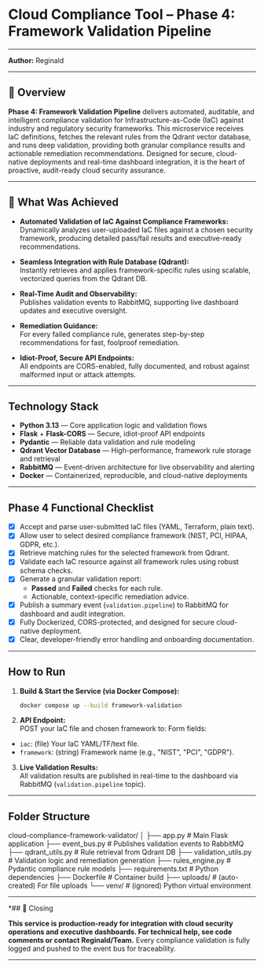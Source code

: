 # Cloud Compliance Tool – Phase 4: Framework Validation Pipeline

---
**Author:** Reginald 

---

## 🚀 Overview

**Phase 4: Framework Validation Pipeline** delivers automated, auditable, and intelligent compliance validation for Infrastructure-as-Code (IaC) against industry and regulatory security frameworks. This microservice receives IaC definitions, fetches the relevant rules from the Qdrant vector database, and runs deep validation, providing both granular compliance results and actionable remediation recommendations. Designed for secure, cloud-native deployments and real-time dashboard integration, it is the heart of proactive, audit-ready cloud security assurance.

---

## 🎯 What Was Achieved 

- **Automated Validation of IaC Against Compliance Frameworks:**  
  Dynamically analyzes user-uploaded IaC files against a chosen security framework, producing detailed pass/fail results and executive-ready recommendations.

- **Seamless Integration with Rule Database (Qdrant):**  
  Instantly retrieves and applies framework-specific rules using scalable, vectorized queries from the Qdrant DB.

- **Real-Time Audit and Observability:**  
  Publishes validation events to RabbitMQ, supporting live dashboard updates and executive oversight.

- **Remediation Guidance:**  
  For every failed compliance rule, generates step-by-step recommendations for fast, foolproof remediation.

- **Idiot-Proof, Secure API Endpoints:**  
  All endpoints are CORS-enabled, fully documented, and robust against malformed input or attack attempts.

---

## Technology Stack

- **Python 3.13** — Core application logic and validation flows
- **Flask** + **Flask-CORS** — Secure, idiot-proof API endpoints
- **Pydantic** — Reliable data validation and rule modeling
- **Qdrant Vector Database** — High-performance, framework rule storage and retrieval
- **RabbitMQ** — Event-driven architecture for live observability and alerting
- **Docker** — Containerized, reproducible, and cloud-native deployments

---

## Phase 4 Functional Checklist

- [x] Accept and parse user-submitted IaC files (YAML, Terraform, plain text).
- [x] Allow user to select desired compliance framework (NIST, PCI, HIPAA, GDPR, etc.).
- [x] Retrieve matching rules for the selected framework from Qdrant.
- [x] Validate each IaC resource against all framework rules using robust schema checks.
- [x] Generate a granular validation report:  
    - **Passed** and **Failed** checks for each rule.
    - Actionable, context-specific remediation advice.
- [x] Publish a summary event (`validation.pipeline`) to RabbitMQ for dashboard and audit integration.
- [x] Fully Dockerized, CORS-protected, and designed for secure cloud-native deployment.
- [x] Clear, developer-friendly error handling and onboarding documentation.

---

## How to Run

1. **Build & Start the Service (via Docker Compose):**
    ```bash
    docker compose up --build framework-validation
    ```
2. **API Endpoint:**  
   POST your IaC file and chosen framework to:
   Form fields:
- `iac`: (file) Your IaC YAML/TF/text file.
- `framework`: (string) Framework name (e.g., "NIST", "PCI", "GDPR").

3. **Live Validation Results:**  
All validation results are published in real-time to the dashboard via RabbitMQ (`validation.pipeline` topic).

---


   ## Folder Structure

cloud-compliance-framework-validator/
│
├── app.py # Main Flask application
├── event_bus.py # Publishes validation events to RabbitMQ
├── qdrant_utils.py # Rule retrieval from Qdrant DB
├── validation_utils.py # Validation logic and remediation generation
├── rules_engine.py # Pydantic compliance rule models
├── requirements.txt # Python dependencies
├── Dockerfile # Container build
├── uploads/ # (auto-created) For file uploads
└── venv/ # (ignored) Python virtual environment


---
*## 🚀 Closing

**This service is production-ready for integration with cloud security operations and executive dashboards. For technical help, see code comments or contact Reginald/Team.**
Every compliance validation is fully logged and pushed to the event bus for traceability.

---